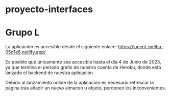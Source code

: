 # proyecto-interfaces 
# Grupo L

La aplicación es accesible desde el siguiente enlace:
https://lucent-melba-05d1e6.netlify.app/

Es posible que únicamente sea accesible hasta el día 4 de Junio de 2023, ya que termina el periodo gratis de nuestra cuenta de Heroku, donde está lanzado el backend de nuestra aplicación.

Debido al lanzamiento online de la aplicación es necesario refrescar la página trás añadir un nuevo almacen u objeto, perdonen los inconvenientes.

